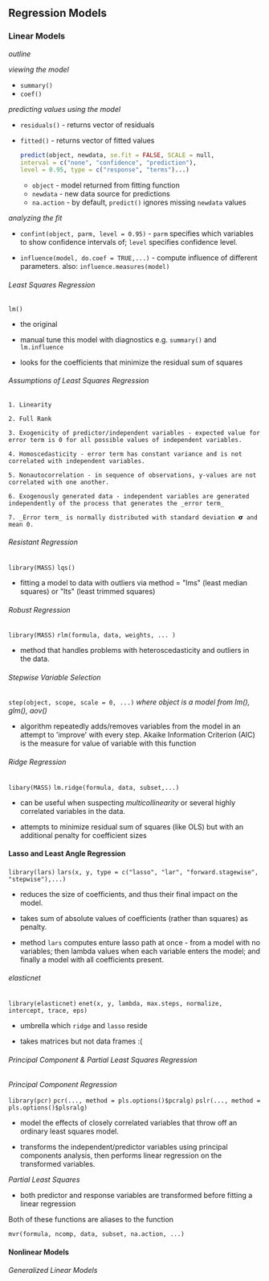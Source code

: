 Regression Models
-----------------

### Linear Models

_outline_

*viewing the model*

- `summary()`
- `coef()`

*predicting values using the model*

- `residuals()` - returns vector of residuals
- `fitted()` - returns vector of fitted values

	``` r 
	predict(object, newdata, se.fit = FALSE, SCALE = null, 
	interval = c("none", "confidence", "prediction"),
	level = 0.95, type = c("response", "terms")...)
	```

	- `object` - model returned from fitting function
	- `newdata` - new data source for predictions
	- `na.action` - by default, `predict()` ignores missing `newdata` values

*analyzing the fit*

- `confint(object, parm, level = 0.95)` - `parm` specifies which variables to show confidence intervals of; `level` specifies confidence level.

- `influence(model, do.coef = TRUE,...)` - compute influence of different parameters. also: `influence.measures(model)`
 

###### Least Squares Regression 

`lm()`

- the original

- manual tune this model with diagnostics e.g. `summary()` and `lm.influence`

- looks for the coefficients that minimize the residual sum of squares

###### Assumptions of Least Squares Regression

	1. Linearity

	2. Full Rank 

	3. Exogenicity of predictor/independent variables - expected value for error term is 0 for all possible values of independent variables.

	4. Homoscedasticity - error term has constant variance and is not correlated with independent variables.

	5. Nonautocorrelation - in sequence of observations, y-values are not correlated with one another.

	6. Exogenously generated data - independent variables are generated independently of the process that generates the _error term_

	7. _Error term_ is normally distributed with standard deviation 𝞂 and mean 0.

###### Resistant Regression

`library(MASS)`
`lqs()`

- fitting a model to data with outliers via method = "lms" (least median squares) or "lts" (least trimmed squares)


###### Robust Regression

`library(MASS)`
`rlm(formula, data, weights, ... )` 

- method that handles problems with heteroscedasticity and outliers in the data.


###### Stepwise Variable Selection 

`step(object, scope, scale = 0, ...)` 
_where object is a model from lm(), glm(), aov()_

- algorithm repeatedly adds/removes variables from the model in an attempt to 'improve' with every step. Akaike Information Criterion (AIC) is the measure for value of variable with this function

###### Ridge Regression


`libary(MASS)`
`lm.ridge(formula, data, subset,...)`

- can be useful when suspecting _multicollinearity_ or several highly correlated variables in the data.

- attempts to minimize residual sum of squares (like OLS) but with an additional penalty for coefficient sizes

#### Lasso and Least Angle Regression

`library(lars)`
`lars(x, y, type = c("lasso", "lar", "forward.stagewise", "stepwise"),...)`

- reduces the size of coefficients, and thus their final impact on the model. 

- takes sum of absolute values of coefficients (rather than squares) as penalty.

- method `lars` computes enture lasso path at once - from a model with no variables; then lambda values when each variable enters the model; and finally a model with all coefficients present.

###### elasticnet

`library(elasticnet)`
`enet(x, y, lambda, max.steps, normalize, intercept, trace, eps)`

- umbrella which `ridge` and `lasso` reside

- takes matrices but not data frames :(

###### Principal Component & Partial Least Squares Regression

_Principal Component Regression_

`library(pcr)`
`pcr(..., method = pls.options()$pcralg)`
`pslr(..., method = pls.options()$plsralg)`

- model the effects of closely correlated variables that throw off an ordinary least squares model. 

- transforms the independent/predictor variables using principal components analysis, then performs linear regression on the transformed variables.

_Partial Least Squares_

- both predictor and response variables are transformed before fitting a linear regression

Both of these functions are aliases to the function 

`mvr(formula, ncomp, data, subset, na.action, ...)`


#### Nonlinear Models

###### Generalized Linear Models




























